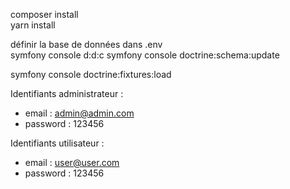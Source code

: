 composer install  
yarn install

définir la base de données dans .env  
symfony console d:d:c 
symfony console doctrine:schema:update

symfony console doctrine:fixtures:load

Identifiants administrateur :
- email : admin@admin.com
- password : 123456

Identifiants utilisateur :
- email : user@user.com
- password : 123456